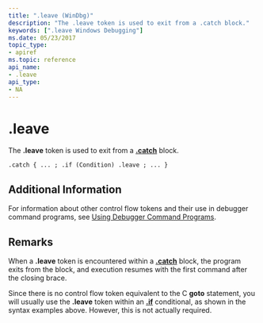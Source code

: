 ```yaml
---
title: ".leave (WinDbg)"
description: "The .leave token is used to exit from a .catch block."
keywords: [".leave Windows Debugging"]
ms.date: 05/23/2017
topic_type:
- apiref
ms.topic: reference
api_name:
- .leave
api_type:
- NA
---
```


# .leave

The **.leave** token is used to exit from a [**.catch**](-catch.md) block.

```dbgcmd
.catch { ... ; .if (Condition) .leave ; ... } 
```

## <span id="ddk_token_leave_dbg"></span><span id="DDK_TOKEN_LEAVE_DBG"></span>


## Additional Information

For information about other control flow tokens and their use in debugger command programs, see [Using Debugger Command Programs](../debugger/using-debugger-command-programs.md).

## Remarks

When a **.leave** token is encountered within a [**.catch**](-catch.md) block, the program exits from the block, and execution resumes with the first command after the closing brace.

Since there is no control flow token equivalent to the C **goto** statement, you will usually use the **.leave** token within an [**.if**](-if.md) conditional, as shown in the syntax examples above. However, this is not actually required.

